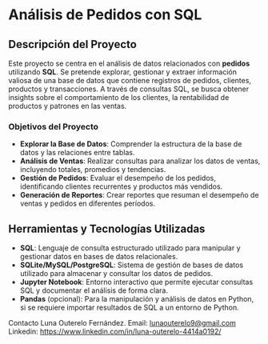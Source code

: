 # Análisis de Pedidos con SQL

## Descripción del Proyecto

Este proyecto se centra en el análisis de datos relacionados con **pedidos** utilizando **SQL**. Se pretende explorar, gestionar y extraer información valiosa de una base de datos que contiene registros de pedidos, clientes, productos y transacciones. A través de consultas SQL, se busca obtener insights sobre el comportamiento de los clientes, la rentabilidad de productos y patrones en las ventas.

### Objetivos del Proyecto

- **Explorar la Base de Datos**: Comprender la estructura de la base de datos y las relaciones entre tablas.
- **Análisis de Ventas**: Realizar consultas para analizar los datos de ventas, incluyendo totales, promedios y tendencias.
- **Gestión de Pedidos**: Evaluar el desempeño de los pedidos, identificando clientes recurrentes y productos más vendidos.
- **Generación de Reportes**: Crear reportes que resuman el desempeño de ventas y pedidos en diferentes períodos.

## Herramientas y Tecnologías Utilizadas

- **SQL**: Lenguaje de consulta estructurado utilizado para manipular y gestionar datos en bases de datos relacionales.
- **SQLite/MySQL/PostgreSQL**: Sistema de gestión de bases de datos utilizado para almacenar y consultar los datos de pedidos.
- **Jupyter Notebook**: Entorno interactivo que permite ejecutar consultas SQL y documentar el análisis de forma clara.
- **Pandas** (opcional): Para la manipulación y análisis de datos en Python, si se requiere importar resultados de SQL a un entorno de Python.

Contacto
Luna Outerelo Fernández.
Email: lunaouterelo9@gmail.com
Linkedin: https://www.linkedin.com/in/luna-outerelo-4414a0192/
